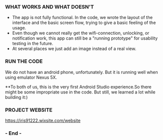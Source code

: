 
### WHAT WORKS AND WHAT DOESN'T
- The app is not fully functional. In the code, we wrote the layout of the interface and the basic screen flow, trying to give a basic feeling of the usage.
- Even though we cannot really get the wifi-connection, unlocking, or notification work, this app can still be a "running prototype" for usability testing in the future.
- At several places we just add an image instead of a real view.


### RUN THE CODE
We do not have an android phone, unfortunately. But it is running well when using emulator Nexus 5X.

**To both of us, this is the very first Android Studio experience.So there might be some impropriate use in the code. But still, we learned a lot while building it:)


### PROJECT WEBSITE
 https://iris91222.wixsite.com/website



### - End -
